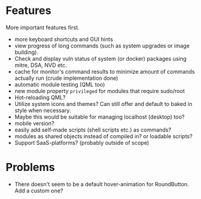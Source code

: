 # Features
More important features first.
- more keyboard shortcuts and GUI hints
- view progress of long commands (such as system upgrades or image building).
- Check and display vuln status of system (or docker) packages using mitre, DSA, NVD etc.
- cache for monitor's command results to minimize amount of commands actually run (crude implementation done)
- automatic module testing (QML too)
- new module property `privileged` for modules that require sudo/root
- Hot-reloading QML?
- Utilize system icons and themes? Can still offer and default to baked in style when necessary.
- Maybe this would be suitable for managing localhost (desktop) too?
- mobile version?
- easily add self-made scripts (shell scripts etc.) as commands?
- modules as shared objects instead of compiled in? or loadable scripts?
- Support SaaS-platforms? (probably outside of scope)

# Problems
- There doesn't seem to be a default hover-animation for RoundButton. Add a custom one?
